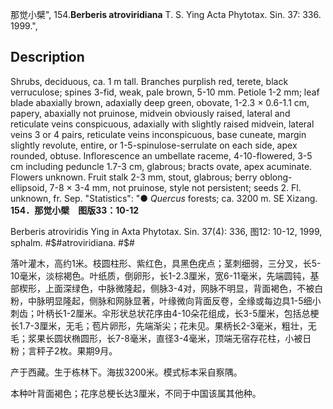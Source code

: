 那觉小檗",
154.**Berberis atroviridiana** T. S. Ying Acta Phytotax. Sin. 37: 336. 1999.",

## Description
Shrubs, deciduous, ca. 1 m tall. Branches purplish red, terete, black verruculose; spines 3-fid, weak, pale brown, 5-10 mm. Petiole 1-2 mm; leaf blade abaxially brown, adaxially deep green, obovate, 1-2.3 × 0.6-1.1 cm, papery, abaxially not pruinose, midvein obviously raised, lateral and reticulate veins conspicuous, adaxially with slightly raised midvein, lateral veins 3 or 4 pairs, reticulate veins inconspicuous, base cuneate, margin slightly revolute, entire, or 1-5-spinulose-serrulate on each side, apex rounded, obtuse. Inflorescence an umbellate raceme, 4-10-flowered, 3-5 cm including peduncle 1.7-3 cm, glabrous; bracts ovate, apex acuminate. Flowers unknown. Fruit stalk 2-3 mm, stout, glabrous; berry oblong-ellipsoid, 7-8 × 3-4 mm, not pruinose, style not persistent; seeds 2. Fl. unknown, fr. Sep.
  "Statistics": "● *Quercus* forests; ca. 3200 m. SE Xizang.
**154．那觉小檗　图版33：10-12**

Berberis atroviridis Ying in Axta Phytotax. Sin. 37(4): 336, 图12: 10-12, 1999, sphalm. #$#atroviridiana. #$#

落叶灌木，高约1米。枝圆柱形、紫红色，具黑色疣点；茎刺细弱，三分叉，长5-10毫米，淡棕褐色。叶纸质，倒卵形，长1-2.3厘米，宽6-11毫米，先端圆钝，基部楔形，上面深绿色，中脉微隆起，侧脉3-4对，网脉不明显，背面褐色，不被白粉，中脉明显隆起，侧脉和网脉显著，叶缘微向背面反卷，全缘或每边具1-5细小刺齿；叶柄长1-2厘米。伞形状总状花序由4-10朵花组成，长3-5厘米，包括总梗长1.7-3厘米，无毛；苞片卵形，先端渐尖；花未见。果柄长2-3毫米，粗壮，无毛；浆果长圆状椭圆形，长7-8毫米，直径3-4毫米，顶端无宿存花柱，小被日粉；言秤子2枚。果期9月。

产于西藏。生于栋林下。海拔3200米。模式标本采自察隅。

本种叶背面褐色；花序总梗长达3厘米，不同于中国该属其他种。
